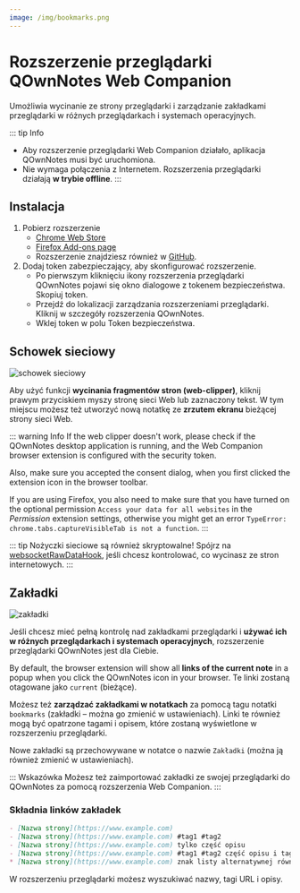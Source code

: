 ```yaml
---
image: /img/bookmarks.png
---
```


# Rozszerzenie przeglądarki QOwnNotes Web Companion

Umożliwia wycinanie ze strony przeglądarki i zarządzanie zakładkami przeglądarki w różnych przeglądarkach i systemach operacyjnych.

::: tip
Info
- Aby rozszerzenie przeglądarki Web Companion działało, aplikacja QOwnNotes musi być uruchomiona.
- Nie wymaga połączenia z Internetem. Rozszerzenia przeglądarki działają **w trybie offline**.
:::

## Instalacja

1. Pobierz rozszerzenie
    - [Chrome Web Store](https://chrome.google.com/webstore/detail/qownnotes-web-companion/pkgkfnampapjbopomdpnkckbjdnpkbkp)
    - [Firefox Add-ons page](https://addons.mozilla.org/firefox/addon/qownnotes-web-companion)
    - Rozszerzenie znajdziesz również w [GitHub](https://github.com/qownnotes/web-companion/).
2. Dodaj token zabezpieczający, aby skonfigurować rozszerzenie.
    - Po pierwszym kliknięciu ikony rozszerzenia przeglądarki QOwnNotes pojawi się okno dialogowe z tokenem bezpieczeństwa. Skopiuj token.
    - Przejdź do lokalizacji zarządzania rozszerzeniami przeglądarki. Kliknij w szczegóły rozszerzenia QOwnNotes.
    - Wklej token w polu Token bezpieczeństwa.

## Schowek sieciowy

![schowek sieciowy](/img/web-clipper.png)

Aby użyć funkcji **wycinania fragmentów stron (web-clipper)**, kliknij prawym przyciskiem myszy stronę sieci Web lub zaznaczony tekst. W tym miejscu możesz też utworzyć nową notatkę ze **zrzutem ekranu** bieżącej strony sieci Web.

::: warning
Info If the web clipper doesn't work, please check if the QOwnNotes desktop application is running, and the Web Companion browser extension is configured with the security token.

Also, make sure you accepted the consent dialog, when you first clicked the extension icon in the browser toolbar.

If you are using Firefox, you also need to make sure that you have turned on the optional permission `Access your data for all websites` in the *Permission* extension settings, otherwise you might get an error `TypeError: chrome.tabs.captureVisibleTab is not a function`.
:::

::: tip
Nożyczki sieciowe są również skryptowalne! Spójrz na [websocketRawDataHook](../scripting/hooks.md#websocketrawdatahook), jeśli chcesz kontrolować, co wycinasz ze stron internetowych.
:::

## Zakładki

![zakładki](/img/bookmarks.png)

Jeśli chcesz mieć pełną kontrolę nad zakładkami przeglądarki i **używać ich w różnych przeglądarkach i systemach operacyjnych**, rozszerzenie przeglądarki QOwnNotes jest dla Ciebie.

By default, the browser extension will show all **links of the current note** in a popup when you click the QOwnNotes icon in your browser. Te linki zostaną otagowane jako `current` (bieżące).

Możesz też **zarządzać zakładkami w notatkach** za pomocą tagu notatki `bookmarks` (zakładki – można go zmienić w ustawieniach). Linki te również mogą być opatrzone tagami i opisem, które zostaną wyświetlone w rozszerzeniu przeglądarki.

Nowe zakładki są przechowywane w notatce o nazwie `Zakładki` (można ją również zmienić w ustawieniach).

::: Wskazówka
Możesz też zaimportować zakładki ze swojej przeglądarki do QOwnNotes za pomocą rozszerzenia Web Companion.
:::

### Składnia linków zakładek

```markdown
- [Nazwa strony](https://www.example.com)
- [Nazwa strony](https://www.example.com) #tag1 #tag2
- [Nazwa strony](https://www.example.com) tylko część opisu
- [Nazwa strony](https://www.example.com) #tag1 #tag2 część opisu i tagi
* [Nazwa strony](https://www.example.com) znak listy alternatywnej również działa
```

W rozszerzeniu przeglądarki możesz wyszukiwać nazwy, tagi URL i opisy.
